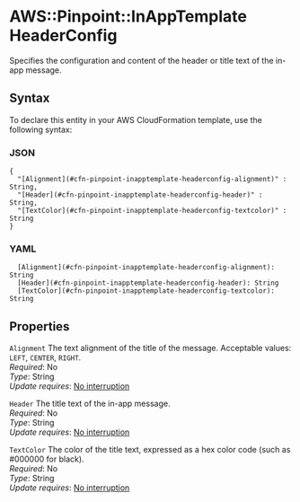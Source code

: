 # AWS::Pinpoint::InAppTemplate HeaderConfig<a name="aws-properties-pinpoint-inapptemplate-headerconfig"></a>

Specifies the configuration and content of the header or title text of the in\-app message\.

## Syntax<a name="aws-properties-pinpoint-inapptemplate-headerconfig-syntax"></a>

To declare this entity in your AWS CloudFormation template, use the following syntax:

### JSON<a name="aws-properties-pinpoint-inapptemplate-headerconfig-syntax.json"></a>

```
{
  "[Alignment](#cfn-pinpoint-inapptemplate-headerconfig-alignment)" : String,
  "[Header](#cfn-pinpoint-inapptemplate-headerconfig-header)" : String,
  "[TextColor](#cfn-pinpoint-inapptemplate-headerconfig-textcolor)" : String
}
```

### YAML<a name="aws-properties-pinpoint-inapptemplate-headerconfig-syntax.yaml"></a>

```
  [Alignment](#cfn-pinpoint-inapptemplate-headerconfig-alignment): String
  [Header](#cfn-pinpoint-inapptemplate-headerconfig-header): String
  [TextColor](#cfn-pinpoint-inapptemplate-headerconfig-textcolor): String
```

## Properties<a name="aws-properties-pinpoint-inapptemplate-headerconfig-properties"></a>

`Alignment`  <a name="cfn-pinpoint-inapptemplate-headerconfig-alignment"></a>
The text alignment of the title of the message\. Acceptable values: `LEFT`, `CENTER`, `RIGHT`\.  
*Required*: No  
*Type*: String  
*Update requires*: [No interruption](https://docs.aws.amazon.com/AWSCloudFormation/latest/UserGuide/using-cfn-updating-stacks-update-behaviors.html#update-no-interrupt)

`Header`  <a name="cfn-pinpoint-inapptemplate-headerconfig-header"></a>
The title text of the in\-app message\.  
*Required*: No  
*Type*: String  
*Update requires*: [No interruption](https://docs.aws.amazon.com/AWSCloudFormation/latest/UserGuide/using-cfn-updating-stacks-update-behaviors.html#update-no-interrupt)

`TextColor`  <a name="cfn-pinpoint-inapptemplate-headerconfig-textcolor"></a>
The color of the title text, expressed as a hex color code \(such as \#000000 for black\)\.   
*Required*: No  
*Type*: String  
*Update requires*: [No interruption](https://docs.aws.amazon.com/AWSCloudFormation/latest/UserGuide/using-cfn-updating-stacks-update-behaviors.html#update-no-interrupt)
